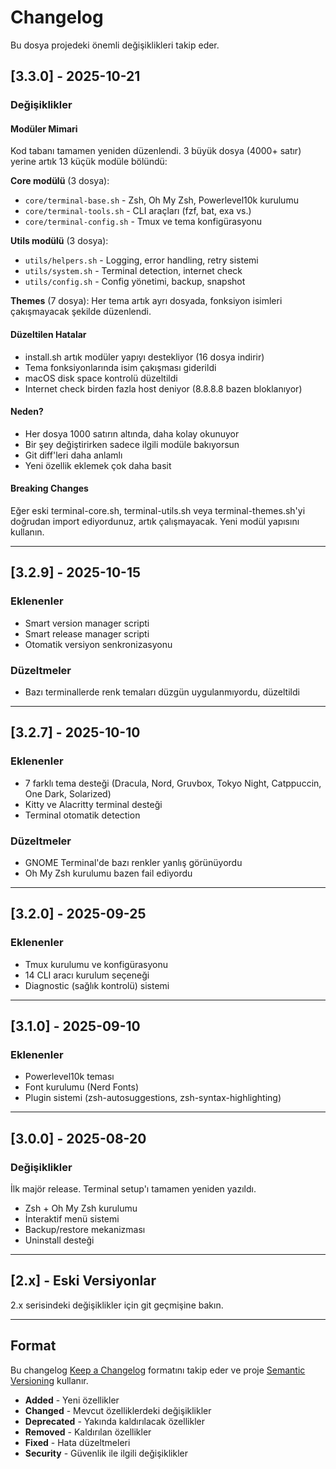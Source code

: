 # Changelog

Bu dosya projedeki önemli değişiklikleri takip eder.

## [3.3.0] - 2025-10-21

### Değişiklikler

#### Modüler Mimari
Kod tabanı tamamen yeniden düzenlendi. 3 büyük dosya (4000+ satır) yerine artık 13 küçük modüle bölündü:

**Core modülü** (3 dosya):
- `core/terminal-base.sh` - Zsh, Oh My Zsh, Powerlevel10k kurulumu
- `core/terminal-tools.sh` - CLI araçları (fzf, bat, exa vs.)
- `core/terminal-config.sh` - Tmux ve tema konfigürasyonu

**Utils modülü** (3 dosya):
- `utils/helpers.sh` - Logging, error handling, retry sistemi
- `utils/system.sh` - Terminal detection, internet check
- `utils/config.sh` - Config yönetimi, backup, snapshot

**Themes** (7 dosya):
Her tema artık ayrı dosyada, fonksiyon isimleri çakışmayacak şekilde düzenlendi.

#### Düzeltilen Hatalar
- install.sh artık modüler yapıyı destekliyor (16 dosya indirir)
- Tema fonksiyonlarında isim çakışması giderildi
- macOS disk space kontrolü düzeltildi
- Internet check birden fazla host deniyor (8.8.8.8 bazen bloklanıyor)

#### Neden?
- Her dosya 1000 satırın altında, daha kolay okunuyor
- Bir şey değiştirirken sadece ilgili modüle bakıyorsun
- Git diff'leri daha anlamlı
- Yeni özellik eklemek çok daha basit

#### Breaking Changes
Eğer eski terminal-core.sh, terminal-utils.sh veya terminal-themes.sh'yi doğrudan import ediyordunuz, artık çalışmayacak. Yeni modül yapısını kullanın.

---

## [3.2.9] - 2025-10-15

### Eklenenler
- Smart version manager scripti
- Smart release manager scripti
- Otomatik versiyon senkronizasyonu

### Düzeltmeler
- Bazı terminallerde renk temaları düzgün uygulanmıyordu, düzeltildi

---

## [3.2.7] - 2025-10-10

### Eklenenler
- 7 farklı tema desteği (Dracula, Nord, Gruvbox, Tokyo Night, Catppuccin, One Dark, Solarized)
- Kitty ve Alacritty terminal desteği
- Terminal otomatik detection

### Düzeltmeler
- GNOME Terminal'de bazı renkler yanlış görünüyordu
- Oh My Zsh kurulumu bazen fail ediyordu

---

## [3.2.0] - 2025-09-25

### Eklenenler
- Tmux kurulumu ve konfigürasyonu
- 14 CLI aracı kurulum seçeneği
- Diagnostic (sağlık kontrolü) sistemi

---

## [3.1.0] - 2025-09-10

### Eklenenler
- Powerlevel10k teması
- Font kurulumu (Nerd Fonts)
- Plugin sistemi (zsh-autosuggestions, zsh-syntax-highlighting)

---

## [3.0.0] - 2025-08-20

### Değişiklikler
İlk majör release. Terminal setup'ı tamamen yeniden yazıldı.

- Zsh + Oh My Zsh kurulumu
- İnteraktif menü sistemi
- Backup/restore mekanizması
- Uninstall desteği

---

## [2.x] - Eski Versiyonlar

2.x serisindeki değişiklikler için git geçmişine bakın.

---

## Format

Bu changelog [Keep a Changelog](https://keepachangelog.com/en/1.0.0/) formatını takip eder ve proje [Semantic Versioning](https://semver.org/spec/v2.0.0.html) kullanır.

- **Added** - Yeni özellikler
- **Changed** - Mevcut özelliklerdeki değişiklikler
- **Deprecated** - Yakında kaldırılacak özellikler
- **Removed** - Kaldırılan özellikler
- **Fixed** - Hata düzeltmeleri
- **Security** - Güvenlik ile ilgili değişiklikler
